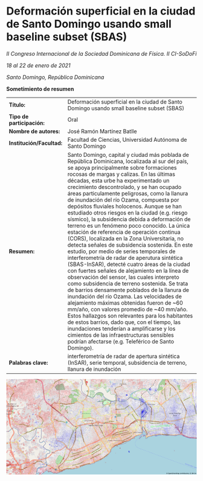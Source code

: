 # Deformación superficial en la ciudad de Santo Domingo usando small baseline subset (SBAS)

*II Congreso Internacional de la Sociedad Dominicana de Física.
II CI-SoDoFi*

*18 al 22 de enero de 2021*

*Santo Domingo, República Dominicana*

**Sometimiento de resumen**

| | |
|:--|:-----------|
| **Título:** | Deformación superficial en la ciudad de Santo Domingo usando small baseline subset (SBAS) |
| **Tipo de participación:** | Oral |
| **Nombre de autores:** | José Ramón Martínez Batlle |
| **Institución/Facultad:** | Facultad de Ciencias, Universidad Autónoma de Santo Domingo |
| **Resumen:** | Santo Domingo, capital y ciudad más poblada de República Dominicana, localizada al sur del país, se apoya principalmente sobre formaciones rocosas de margas y calizas. En las últimas décadas, esta urbe ha experimentado un crecimiento descontrolado, y se han ocupado áreas particulamente peligrosas, como la llanura de inundación del río Ozama, compuesta por depósitos fluviales holocenos. Aunque se han estudiado otros riesgos en la ciudad (e.g. riesgo sísmico), la subsidencia debida a deformación de terreno es un fenómeno poco conocido. La única estación de referencia de operación continua (CORS), localizada en la Zona Universitaria, no detecta señales de subsidencia sostenida. En este estudio, por medio de series temporales de interferometría de radar de aperutura sintética (SBAS-InSAR), detecté cuatro áreas de la ciudad con fuertes señales de alejamiento en la línea de observación del sensor, las cuales interpreto como subsidencia de terreno sostenida. Se trata de barrios densamente poblados de la llanura de inundación del río Ozama. Las velocidades de alejamiento máximas obtenidas fueron de ~60 mm/año, con valores promedio de ~40 mm/año. Estos hallazgos son relevantes para los habitantes de estos barrios, dado que, con el tiempo, las inundaciones tenderían a amplificarse y los cimientos de las infraestructuras sensibles podrían afectarse (e.g. Teleférico de Santo Domingo). |
| **Palabras clave:** | interferometría de radar de apertura sintética (InSAR), serie temporal, subsidencia de terreno, llanura de inundación |

![](sbassd1618_lizmap.png)